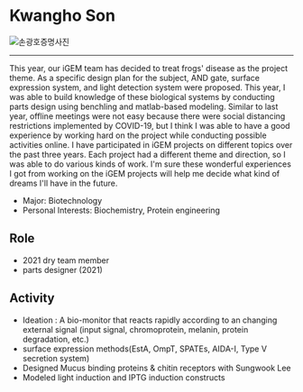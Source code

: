 # Kwangho Son
![손광호증명사진](https://user-images.githubusercontent.com/87231750/138286634-be524b79-1eec-4418-9564-816a2e6bae9a.jpg)


---
This year, our iGEM team has decided to treat frogs' disease as the project theme. As a specific design plan for the subject, AND gate, surface expression system, and light detection system were proposed. This year, I was able to build knowledge of these biological systems by conducting parts design using benchling and matlab-based modeling.
Similar to last year, offline meetings were not easy because there were social distancing restrictions implemented by COVID-19, but I think I was able to have a good experience by working hard on the project while conducting possible activities online.
I have participated in iGEM projects on different topics over the past three years. Each project had a different theme and direction, so I was able to do various kinds of work. I'm sure these wonderful experiences I got from working on the iGEM projects will help me decide what kind of dreams I'll have in the future.

* Major: Biotechnology
* Personal Interests: Biochemistry, Protein engineering

## Role
* 2021 dry team member
* parts designer (2021)

## Activity
* Ideation : A bio-monitor that reacts rapidly according to an changing external signal (input signal, chromoprotein, melanin, protein degradation, etc.)
* surface expression methods(EstA, OmpT, SPATEs, AIDA-I, Type V secretion system)
* Designed Mucus binding proteins & chitin receptors with Sungwook Lee
* Modeled light induction and IPTG induction constructs

